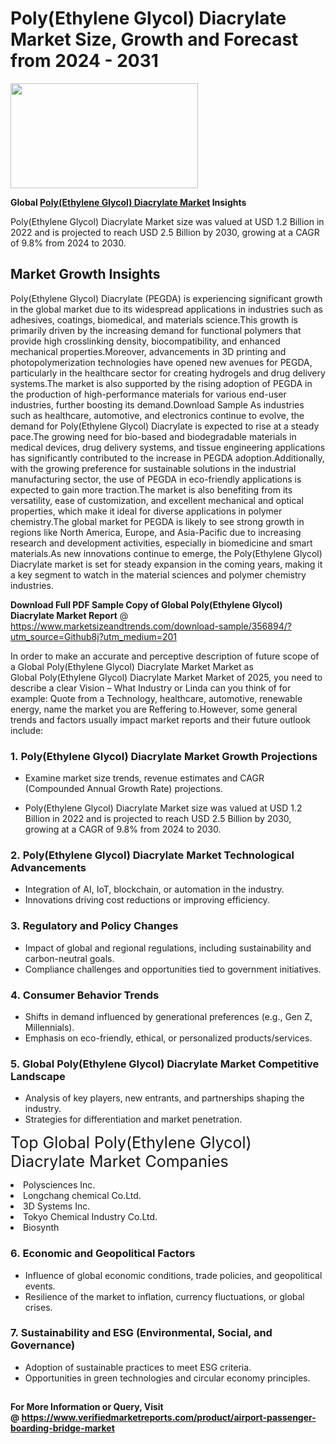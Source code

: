 <H1>Poly(Ethylene Glycol) Diacrylate Market Size, Growth and Forecast from 2024 - 2031</H1><img class="aligncenter size-medium wp-image-584254" src="https://thirdeyenews.in/wp-content/uploads/2024/09/Global-Market-Research-300x168.jpeg" alt="" width="300" height="168" /><p><strong>Global&nbsp;<a href="https://www.marketsizeandtrends.com/download-sample/356894/?utm_source=Github8j?utm_medium=201">Poly(Ethylene Glycol) Diacrylate Market</a> Insights</strong></p><p>Poly(Ethylene Glycol) Diacrylate Market size was valued at USD 1.2 Billion in 2022 and is projected to reach USD 2.5 Billion by 2030, growing at a CAGR of 9.8% from 2024 to 2030.</p><p><h2>Market Growth Insights</h2> Poly(Ethylene Glycol) Diacrylate (PEGDA) is experiencing significant growth in the global market due to its widespread applications in industries such as adhesives, coatings, biomedical, and materials science.This growth is primarily driven by the increasing demand for functional polymers that provide high crosslinking density, biocompatibility, and enhanced mechanical properties.Moreover, advancements in 3D printing and photopolymerization technologies have opened new avenues for PEGDA, particularly in the healthcare sector for creating hydrogels and drug delivery systems.The market is also supported by the rising adoption of PEGDA in the production of high-performance materials for various end-user industries, further boosting its demand.Download Sample As industries such as healthcare, automotive, and electronics continue to evolve, the demand for Poly(Ethylene Glycol) Diacrylate is expected to rise at a steady pace.The growing need for bio-based and biodegradable materials in medical devices, drug delivery systems, and tissue engineering applications has significantly contributed to the increase in PEGDA adoption.Additionally, with the growing preference for sustainable solutions in the industrial manufacturing sector, the use of PEGDA in eco-friendly applications is expected to gain more traction.The market is also benefiting from its versatility, ease of customization, and excellent mechanical and optical properties, which make it ideal for diverse applications in polymer chemistry.The global market for PEGDA is likely to see strong growth in regions like North America, Europe, and Asia-Pacific due to increasing research and development activities, especially in biomedicine and smart materials.As new innovations continue to emerge, the Poly(Ethylene Glycol) Diacrylate market is set for steady expansion in the coming years, making it a key segment to watch in the material sciences and polymer chemistry industries.</p><p><span class=""><strong>Download Full PDF Sample Copy of Global Poly(Ethylene Glycol) Diacrylate Market Report</strong> @ <a href="https://www.marketsizeandtrends.com/download-sample/356894/?utm_source=Github8j?utm_medium=201" target="_blank">https://www.marketsizeandtrends.com/download-sample/356894/?utm_source=Github8j?utm_medium=201</a></span></p><p>In order to make an accurate and perceptive description of future scope of a Global&nbsp;Poly(Ethylene Glycol) Diacrylate Market Market as Global&nbsp;Poly(Ethylene Glycol) Diacrylate Market Market of 2025, you need to describe a clear Vision &ndash; What Industry or Linda can you think of for example: Quote from a Technology, healthcare, automotive, renewable energy, name the market you are Reffering to.However, some general trends and factors usually impact market reports and their future outlook include:</p><h3>1.&nbsp;<strong>Poly(Ethylene Glycol) Diacrylate Market Growth Projections</strong></h3><ul><li>Examine market size trends, revenue estimates and CAGR (Compounded Annual Growth Rate) projections.</li><li><p>Poly(Ethylene Glycol) Diacrylate Market size was valued at USD 1.2 Billion in 2022 and is projected to reach USD 2.5 Billion by 2030, growing at a CAGR of 9.8% from 2024 to 2030.</p></li></ul><h3>2.&nbsp;<strong>Poly(Ethylene Glycol) Diacrylate Market Technological Advancements</strong></h3><ul><li>Integration of AI, IoT, blockchain, or automation in the industry.</li><li>Innovations driving cost reductions or improving efficiency.</li></ul><h3>3.&nbsp;<strong>Regulatory and Policy Changes</strong></h3><ul><li>Impact of global and regional regulations, including sustainability and carbon-neutral goals.</li><li>Compliance challenges and opportunities tied to government initiatives.</li></ul><h3>4.&nbsp;<strong>Consumer Behavior Trends</strong></h3><ul><li>Shifts in demand influenced by generational preferences (e.g., Gen Z, Millennials).</li><li>Emphasis on eco-friendly, ethical, or personalized products/services.</li></ul><h3>5.&nbsp;<strong>Global Poly(Ethylene Glycol) Diacrylate Market Competitive Landscape</strong></h3><ul><li>Analysis of key players, new entrants, and partnerships shaping the industry.</li><li>Strategies for differentiation and market penetration.</li></ul><p data-pm-slice="1 1 []"><span style="color: inherit; font-family: inherit; font-size: 25px;">Top Global Poly(Ethylene Glycol) Diacrylate Market Companies</span></p><div class="" data-test-id=""><p><li>Polysciences Inc.</li><li> Longchang chemical Co.Ltd.</li><li> 3D Systems Inc.</li><li> Tokyo Chemical Industry Co.Ltd.</li><li> Biosynth</li></p></div><h3>6.&nbsp;<strong>Economic and Geopolitical Factors</strong></h3><ul><li>Influence of global economic conditions, trade policies, and geopolitical events.</li><li>Resilience of the market to inflation, currency fluctuations, or global crises.</li></ul><h3>7.&nbsp;<strong>Sustainability and ESG (Environmental, Social, and Governance)</strong></h3><ul><li>Adoption of sustainable practices to meet ESG criteria.</li><li>Opportunities in green technologies and circular economy principles.</li></ul><h2><strong style="font-size: 14px;">For More Information or Query, Visit @&nbsp;</strong><a style="background-color: #ffffff; font-size: 14px;" href="https://www.marketsizeandtrends.com/report/poly-ethylene-glycol-diacrylate-market/" target="_blank">https://www.verifiedmarketreports.com/product/airport-passenger-boarding-bridge-market</a></h2>